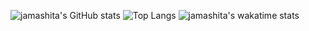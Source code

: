 ![jamashita's GitHub stats](https://github-readme-stats.vercel.app/api?username=jamashita&show_icons=true)
![Top Langs](https://github-readme-stats.vercel.app/api/top-langs/?username=jamashita&layout=compact)
![jamashita's wakatime stats](https://github-readme-stats.vercel.app/api/wakatime?username=jamashita)

<!--
**jamashita/jamashita** is a ✨ _special_ ✨ repository because its `README.md` (this file) appears on your GitHub profile.

Here are some ideas to get you started:

- 🔭 I’m currently working on ...
- 🌱 I’m currently learning ...
- 👯 I’m looking to collaborate on ...
- 🤔 I’m looking for help with ...
- 💬 Ask me about ...
- 📫 How to reach me: ...
- 😄 Pronouns: ...
- ⚡ Fun fact: ...
-->
